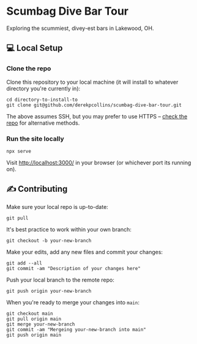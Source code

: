 # Scumbag Dive Bar Tour

Exploring the scummiest, divey-est bars in Lakewood, OH.


## 💻 Local Setup

### Clone the repo
Clone this repository to your local machine (it will install to whatever directory you're currently in):

```
cd directory-to-install-to
git clone git@github.com/derekpcollins/scumbag-dive-bar-tour.git
```

The above assumes SSH, but you may prefer to use HTTPS – [check the repo](https://github.com/derekpcollins/scumbag-dive-bar-tour) for alternative methods.


### Run the site locally

```
npx serve
```

Visit [http://localhost:3000/](http://localhost:3000/) in your browser (or whichever port its running on).

## ✍️ Contributing

Make sure your local repo is up-to-date:

```
git pull
```

It's best practice to work within your own branch:

```
git checkout -b your-new-branch
```

Make your edits, add any new files and commit your changes:

```
git add --all
git commit -am "Description of your changes here"
```

Push your local branch to the remote repo:

```
git push origin your-new-branch
```

When you're ready to merge your changes into `main`:

```
git checkout main
git pull origin main
git merge your-new-branch
git commit -am "Mergeing your-new-branch into main"
git push origin main
```